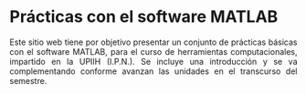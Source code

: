 #  Prácticas con el software MATLAB
<div align='justify'>
Este sitio web tiene por objetivo presentar un conjunto de prácticas básicas con el software MATLAB, para el curso de herramientas computacionales, impartido en la UPIIH (I.P.N.). Se incluye una introducción y se va complementando conforme avanzan las unidades en el transcurso del semestre.
</div>

```{tableofcontents}
```
